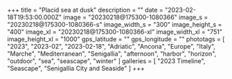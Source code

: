 +++
title = "Placid sea at dusk"
description = ""
date = "2023-02-18T19:53:00.000Z"
image = "20230218@175300-1080366"
image_s = "20230218@175300-1080366-s"
image_width_s = "300"
image_height_s = "400"
image_xl = "20230218@175300-1080366-xl"
image_width_xl = "751"
image_height_xl = "1000"
gps_latitude = ""
gps_longitude = ""
phototags = [ "2023", "2023-02", "2023-02-18", "Adriatic", "Ancona", "Europe", "Italy", "Marche", "Mediterranean", "Senigallia", "afternoon", "harbor", "horizon", "outdoor", "sea", "seascape", "winter" ]
galleries = [ "2023 Timeline", "Seascape", "Senigallia City and Seaside" ]
+++
